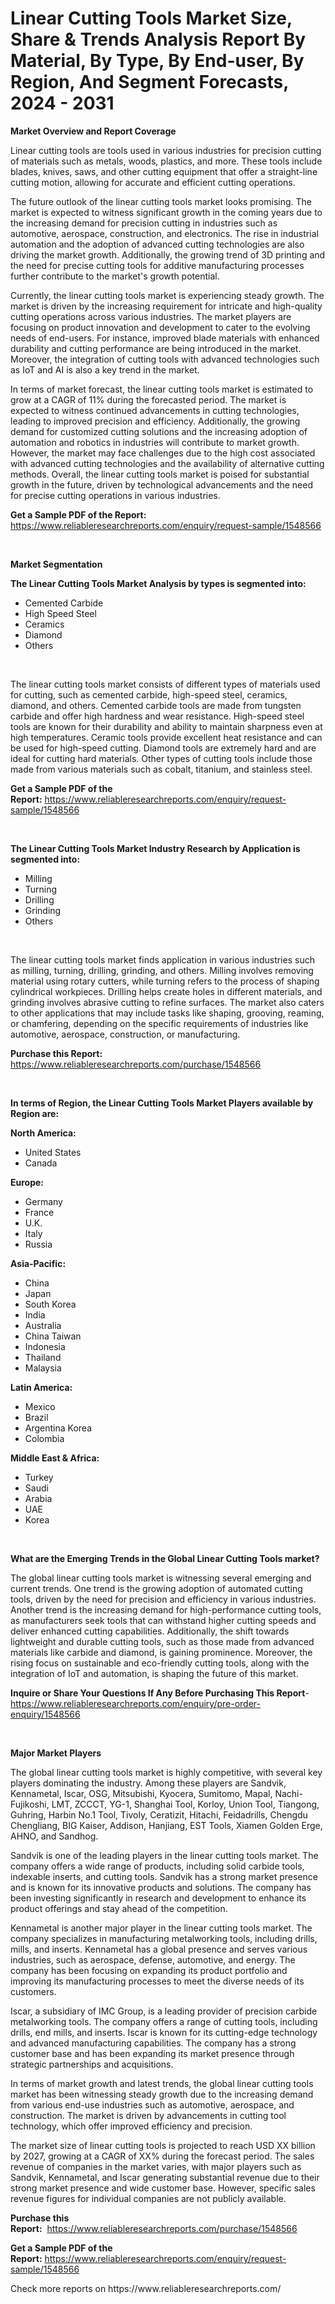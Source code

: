 <p><h1>Linear Cutting Tools Market Size, Share & Trends Analysis Report By Material, By Type, By End-user, By Region, And Segment Forecasts, 2024 - 2031</h1></p><p><strong>Market Overview and Report Coverage</strong></p>
<p><p>Linear cutting tools are tools used in various industries for precision cutting of materials such as metals, woods, plastics, and more. These tools include blades, knives, saws, and other cutting equipment that offer a straight-line cutting motion, allowing for accurate and efficient cutting operations. </p><p>The future outlook of the linear cutting tools market looks promising. The market is expected to witness significant growth in the coming years due to the increasing demand for precision cutting in industries such as automotive, aerospace, construction, and electronics. The rise in industrial automation and the adoption of advanced cutting technologies are also driving the market growth. Additionally, the growing trend of 3D printing and the need for precise cutting tools for additive manufacturing processes further contribute to the market's growth potential.</p><p>Currently, the linear cutting tools market is experiencing steady growth. The market is driven by the increasing requirement for intricate and high-quality cutting operations across various industries. The market players are focusing on product innovation and development to cater to the evolving needs of end-users. For instance, improved blade materials with enhanced durability and cutting performance are being introduced in the market. Moreover, the integration of cutting tools with advanced technologies such as IoT and AI is also a key trend in the market.</p><p>In terms of market forecast, the linear cutting tools market is estimated to grow at a CAGR of 11% during the forecasted period. The market is expected to witness continued advancements in cutting technologies, leading to improved precision and efficiency. Additionally, the growing demand for customized cutting solutions and the increasing adoption of automation and robotics in industries will contribute to market growth. However, the market may face challenges due to the high cost associated with advanced cutting technologies and the availability of alternative cutting methods. Overall, the linear cutting tools market is poised for substantial growth in the future, driven by technological advancements and the need for precise cutting operations in various industries.</p></p>
<p><strong>Get a Sample PDF of the Report:</strong> <a href="https://www.reliableresearchreports.com/enquiry/request-sample/1548566">https://www.reliableresearchreports.com/enquiry/request-sample/1548566</a></p>
<p>&nbsp;</p>
<p><strong>Market Segmentation</strong></p>
<p><strong>The Linear Cutting Tools Market Analysis by types is segmented into:</strong></p>
<p><ul><li>Cemented Carbide</li><li>High Speed Steel</li><li>Ceramics</li><li>Diamond</li><li>Others</li></ul></p>
<p>&nbsp;</p>
<p><p>The linear cutting tools market consists of different types of materials used for cutting, such as cemented carbide, high-speed steel, ceramics, diamond, and others. Cemented carbide tools are made from tungsten carbide and offer high hardness and wear resistance. High-speed steel tools are known for their durability and ability to maintain sharpness even at high temperatures. Ceramic tools provide excellent heat resistance and can be used for high-speed cutting. Diamond tools are extremely hard and are ideal for cutting hard materials. Other types of cutting tools include those made from various materials such as cobalt, titanium, and stainless steel.</p></p>
<p><strong>Get a Sample PDF of the Report:</strong>&nbsp;<a href="https://www.reliableresearchreports.com/enquiry/request-sample/1548566">https://www.reliableresearchreports.com/enquiry/request-sample/1548566</a></p>
<p>&nbsp;</p>
<p><strong>The Linear Cutting Tools Market Industry Research by Application is segmented into:</strong></p>
<p><ul><li>Milling</li><li>Turning</li><li>Drilling</li><li>Grinding</li><li>Others</li></ul></p>
<p>&nbsp;</p>
<p><p>The linear cutting tools market finds application in various industries such as milling, turning, drilling, grinding, and others. Milling involves removing material using rotary cutters, while turning refers to the process of shaping cylindrical workpieces. Drilling helps create holes in different materials, and grinding involves abrasive cutting to refine surfaces. The market also caters to other applications that may include tasks like shaping, grooving, reaming, or chamfering, depending on the specific requirements of industries like automotive, aerospace, construction, or manufacturing.</p></p>
<p><strong>Purchase this Report:</strong>&nbsp; <a href="https://www.reliableresearchreports.com/purchase/1548566">https://www.reliableresearchreports.com/purchase/1548566</a></p>
<p>&nbsp;</p>
<p><strong>In terms of Region, the Linear Cutting Tools Market Players available by Region are:</strong></p>
<p>
    <p> <strong> North America: </strong>
        <ul>
            <li>United States</li>
            <li>Canada</li>
        </ul>
        </p> 
    <p> <strong> Europe: </strong>
        <ul>
            <li>Germany</li>
            <li>France</li>
            <li>U.K.</li>
            <li>Italy</li>
            <li>Russia</li>
        </ul>
        </p> 
    <p> <strong> Asia-Pacific: </strong>
        <ul>
            <li>China</li>
            <li>Japan</li>
            <li>South Korea</li>
            <li>India</li>
            <li>Australia</li>
            <li>China Taiwan</li>
            <li>Indonesia</li>
            <li>Thailand</li>
            <li>Malaysia</li>
        </ul>
        </p> 
    <p> <strong> Latin America: </strong>
        <ul>
            <li>Mexico</li>
            <li>Brazil</li>
            <li>Argentina Korea</li>
            <li>Colombia</li>
        </ul>
        </p> 
    <p> <strong> Middle East & Africa: </strong>
        <ul>
            <li>Turkey</li>
            <li>Saudi</li>
            <li>Arabia</li>
            <li>UAE</li>
            <li>Korea</li>
        </ul>
    </p>
    </p>
<p>&nbsp;</p>
<p><strong>What are the Emerging Trends in the Global Linear Cutting Tools market?</strong></p>
<p><p>The global linear cutting tools market is witnessing several emerging and current trends. One trend is the growing adoption of automated cutting tools, driven by the need for precision and efficiency in various industries. Another trend is the increasing demand for high-performance cutting tools, as manufacturers seek tools that can withstand higher cutting speeds and deliver enhanced cutting capabilities. Additionally, the shift towards lightweight and durable cutting tools, such as those made from advanced materials like carbide and diamond, is gaining prominence. Moreover, the rising focus on sustainable and eco-friendly cutting tools, along with the integration of IoT and automation, is shaping the future of this market.</p></p>
<p><strong>Inquire or Share Your Questions If Any Before Purchasing This Report</strong>- <a href="https://www.reliableresearchreports.com/enquiry/pre-order-enquiry/1548566">https://www.reliableresearchreports.com/enquiry/pre-order-enquiry/1548566</a></p>
<p>&nbsp;</p>
<p><strong>Major Market Players</strong></p>
<p><p>The global linear cutting tools market is highly competitive, with several key players dominating the industry. Among these players are Sandvik, Kennametal, Iscar, OSG, Mitsubishi, Kyocera, Sumitomo, Mapal, Nachi-Fujikoshi, LMT, ZCCCT, YG-1, Shanghai Tool, Korloy, Union Tool, Tiangong, Guhring, Harbin No.1 Tool, Tivoly, Ceratizit, Hitachi, Feidadrills, Chengdu Chengliang, BIG Kaiser, Addison, Hanjiang, EST Tools, Xiamen Golden Erge, AHNO, and Sandhog.</p><p>Sandvik is one of the leading players in the linear cutting tools market. The company offers a wide range of products, including solid carbide tools, indexable inserts, and cutting tools. Sandvik has a strong market presence and is known for its innovative products and solutions. The company has been investing significantly in research and development to enhance its product offerings and stay ahead of the competition.</p><p>Kennametal is another major player in the linear cutting tools market. The company specializes in manufacturing metalworking tools, including drills, mills, and inserts. Kennametal has a global presence and serves various industries, such as aerospace, defense, automotive, and energy. The company has been focusing on expanding its product portfolio and improving its manufacturing processes to meet the diverse needs of its customers.</p><p>Iscar, a subsidiary of IMC Group, is a leading provider of precision carbide metalworking tools. The company offers a range of cutting tools, including drills, end mills, and inserts. Iscar is known for its cutting-edge technology and advanced manufacturing capabilities. The company has a strong customer base and has been expanding its market presence through strategic partnerships and acquisitions.</p><p>In terms of market growth and latest trends, the global linear cutting tools market has been witnessing steady growth due to the increasing demand from various end-use industries such as automotive, aerospace, and construction. The market is driven by advancements in cutting tool technology, which offer improved efficiency and precision.</p><p>The market size of linear cutting tools is projected to reach USD XX billion by 2027, growing at a CAGR of XX% during the forecast period. The sales revenue of companies in the market varies, with major players such as Sandvik, Kennametal, and Iscar generating substantial revenue due to their strong market presence and wide customer base. However, specific sales revenue figures for individual companies are not publicly available.</p></p>
<p><strong>Purchase this Report:</strong>&nbsp;&nbsp;<a href="https://www.reliableresearchreports.com/purchase/1548566">https://www.reliableresearchreports.com/purchase/1548566</a></p>
<p></p>
<p><strong>Get a Sample PDF of the Report:</strong>&nbsp;<a href="https://www.reliableresearchreports.com/enquiry/request-sample/1548566">https://www.reliableresearchreports.com/enquiry/request-sample/1548566</a></p>
<p>Check more reports on https://www.reliableresearchreports.com/</p>